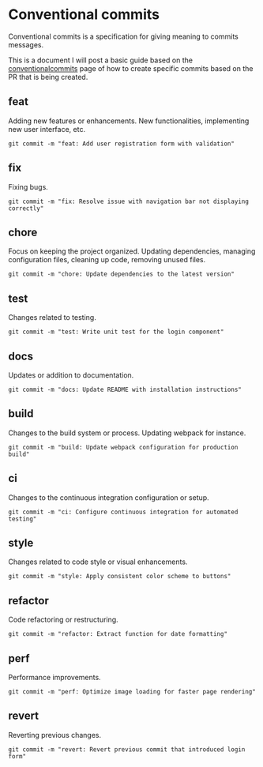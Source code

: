 # Conventional commits

Conventional commits is a specification for giving meaning to commits messages.

This is a document I will post a basic guide based on the [conventionalcommits](https://www.conventionalcommits.org/en/v1.0.0/) page of how to create specific commits based on the PR that is being created.

## feat

Adding new features or enhancements. New functionalities, implementing new user interface, etc.

```
git commit -m "feat: Add user registration form with validation"
```

## fix

Fixing bugs.

```
git commit -m "fix: Resolve issue with navigation bar not displaying correctly"
```

## chore

Focus on keeping the project organized. Updating dependencies, managing configuration files, cleaning up code, removing unused files.

```
git commit -m "chore: Update dependencies to the latest version"
```

## test

Changes related to testing.

```
git commit -m "test: Write unit test for the login component"
```

## docs

Updates or addition to documentation.

```
git commit -m "docs: Update README with installation instructions"
```

## build

Changes to the build system or process. Updating webpack for instance.

```
git commit -m "build: Update webpack configuration for production build"
```

## ci

Changes to the continuous integration configuration or setup.

```
git commit -m "ci: Configure continuous integration for automated testing"
```

## style

Changes related to code style or visual enhancements.

```
git commit -m "style: Apply consistent color scheme to buttons"
```

## refactor

Code refactoring or restructuring.

```
git commit -m "refactor: Extract function for date formatting"
```

## perf

Performance improvements.

```
git commit -m "perf: Optimize image loading for faster page rendering"
```

## revert

Reverting previous changes.

```
git commit -m "revert: Revert previous commit that introduced login form"
```
